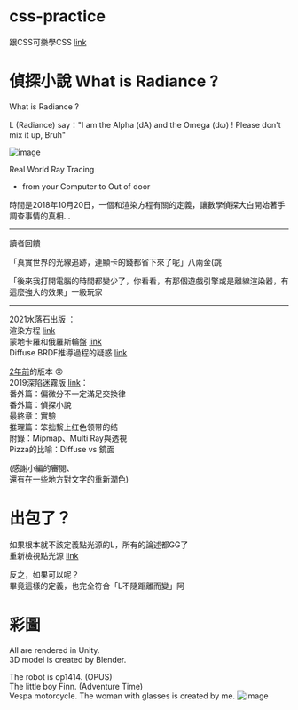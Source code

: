 # css-practice
跟CSS可樂學CSS [link](https://htmlpreview.github.io/?https://github.com/xwc2021/what-is-radiance/blob/main/learn_css_with_csscoke.html)  

# 偵探小說 What is Radiance ?

What is Radiance ?

L (Radiance) say："I am the Alpha (dA) and the Omega (dω) ! Please don't mix it up, Bruh"

![image](https://lh3.googleusercontent.com/pw/AM-JKLUnZARpUuIJv_20HFfSalFrG0xmzE_iEnVQL3iRI557VjC8ctTYGGQ6Krvx3xhlNp2UmLSkcPFndc2pOLmIe4Em8z7aKVswnmW3S3-mJ_MokU8AxlJxQzw5HJkgW0dhTNqJLRdJX3g-SKGX6tgFyKiT=w704-h938-no?authuser=0)

Real World Ray Tracing
- from your Computer to Out of door
 
時間是2018年10月20日，一個和渲染方程有關的定義，讓數學偵探大白開始著手調查事情的真相...
 
***

讀者回饋

「真實世界的光線追跡，連顯卡的錢都省下來了呢」八兩金(跳

「後來我打開電腦的時間都變少了，你看看，有那個遊戲引擎或是離線渲染器，有這麼強大的效果」一級玩家

***

2021水落石出版 ：    
渲染方程 [link](https://gpnnotes.blogspot.com/2021/11/blog-post_1.html)  
蒙地卡羅和俄羅斯輪盤 [link](https://gpnnotes.blogspot.com/2021/10/blog-post_28.html)  
Diffuse BRDF推導過程的疑惑 [link](https://gpnnotes.blogspot.com/2021/10/diffuse-brdf.html) 

[2年前](https://pets.ettoday.net/news/1888865)的版本 🙃  
2019深陷迷霧版 [link](https://htmlpreview.github.io/?https://github.com/xwc2021/what-is-radiance/blob/main/what_is_radiance.html)：    
番外篇：偏微分不一定滿足交換律  
番外篇：偵探小說  
最終章：實驗  
推理篇：笨拙繫上红色领带的结  
附錄：Mipmap、Multi Ray與透視    
Pizza的比喻：Diffuse vs 鏡面  

(感謝小編的審閱、  
還有在一些地方對文字的重新潤色)

# 出包了？
如果根本就不該定義點光源的L，所有的論述都GG了  
重新檢視點光源 [link](https://gpnnotes.blogspot.com/2019/11/radiance.html?m=0)  

反之，如果可以呢？  
畢竟這樣的定義，也完全符合「L不隨距離而變」阿

# 彩圖
All are rendered in Unity.  
3D model is created by Blender.  

The robot is op1414. (OPUS)  
The little boy Finn. (Adventure Time)  
Vespa motorcycle.
The woman with glasses is created by me.
![image](https://lh3.googleusercontent.com/pw/AM-JKLVSuKWdxcolU1jagkVEUIUruOgDNsxUccfR2WzM2E0ruvYN_uxfLWqDptUNZdjIOQC3qS0OkK5Y3CBNPc1yT4FacoGh4ZtIqp06cNzc1j_WXc8mhdO7Bvxvh4UIyfSpVU6I-rsuXyX3DRmBCFqB1mXaZw=w1080-h465-no?authuser=0)
